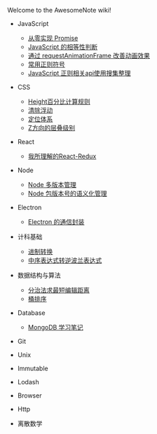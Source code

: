 Welcome to the AwesomeNote wiki!

- JavaScript

  - [从零实现 Promise](https://github.com/janeluck/AwesomeNote/wiki/Building-Promise-From-Scratch)
  - [JavaScript 的相等性判断](https://github.com/janeluck/AwesomeNote/wiki/Equality-Comparisons-In-JavaScript)
  - [通过 requestAnimationFrame 改善动画效果](https://github.com/janeluck/AwesomeNote/wiki/Improving-Experience-By-RequestAnimationFrame)
  - [常用正则符号](https://github.com/janeluck/AwesomeNote/wiki/RegExp)
  - [JavaScript 正则相关api使用搜集整理](https://github.com/janeluck/AwesomeNote/wiki/Api-About-RegExp)

<!--   - [JavaScript 异步编程](https://github.com/janeluck/AwesomeNote/wiki/JavaScript-Asynchronous-Programming)  -->
- CSS
  
  - [Height百分比计算规则](https://github.com/janeluck/AwesomeNote/wiki/Height-By-Percentage)
  - [清除浮动](https://github.com/janeluck/AwesomeNote/wiki/Clear-Float)
  - [定位体系](https://github.com/janeluck/AwesomeNote/wiki/Display-Float-Position)
  - [Z方向的层叠级别](https://github.com/janeluck/AwesomeNote/wiki/Stack-Level)
  <!--     - [CSS思维](https://github.com/janeluck/AwesomeNote/wiki/Thinking-In-Css) -->
<!--     - [ ] [常用布局]()
    - [ ] [font]()
    - [ ] [svg]() -->


- React

  - [我所理解的React-Redux](https://github.com/janeluck/AwesomeNote/wiki/Experience-Learning-In-React-Redux)


  <!--     - [React事件系统](https://github.com/janeluck/AwesomeNote/wiki/React-Event-System) -->

- Node
  - [Node 多版本管理](https://github.com/janeluck/AwesomeNote/wiki/Node-Version-Management)
  - [Node 包版本号的语义化管理](https://github.com/janeluck/AwesomeNote/wiki/Node-Package-Version)
- Electron
  - [Electron 的通信封装](https://github.com/janeluck/AwesomeNote/wiki/Communication-In-Electron)

- 计科基础
  - [进制转换](https://github.com/janeluck/AwesomeNote/wiki/Number-System-Conversion)
  - [中序表达式转逆波兰表达式](https://github.com/janeluck/AwesomeNote/wiki/Conversion-Of-Infix-Expressions-To-Postfix)
- 数据结构与算法

  - [分治法求最短编辑距离](https://github.com/janeluck/AwesomeNote/wiki/A-Divide-And-Conquer-Procedure-For-Finding-Minimum-Edit-distance)
  - [桶排序](https://github.com/janeluck/AwesomeNote/wiki/Bucket-Sort)


- Database
  - [MongoDB 学习笔记](https://github.com/janeluck/AwesomeNote/wiki/Learning-MongoDB)


- Git
- Unix
- Immutable
- Lodash
- Browser
- Http
- 离散数学